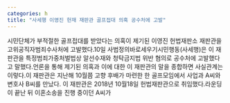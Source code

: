 ```yaml
---
categories: h
title: "사세행 이영진 헌재 재판관 골프접대 의혹 공수처에 고발"
---
```

시민단체가 부적절한 골프접대를 받았다는 의혹이 제기된 이영진 헌법재판소 재판관을 고위공직자범죄수사처에 고발했다.10일 사법정의바로세우기시민행동(사세행)은 이 재판관을 특정범죄가중처벌법상 알선수재와 청탁금지법 위반 혐의로 공수처에 고발했다고 말했다.언론을 통해 제기된 의혹과 이에 대한 이 재판관의 말을 종합하면 사실관계는 이렇다.이 재판관은 지난해 10월쯤 고향 후배가 마련한 한 골프모임에서 사업과 A씨와 변호사 B씨를 만났다. 이 재판관은 2018년 10월18일 헌법재판관으로 취임했다.라운딩이 끝난 뒤 이혼소송을 진행 중이던 A씨가